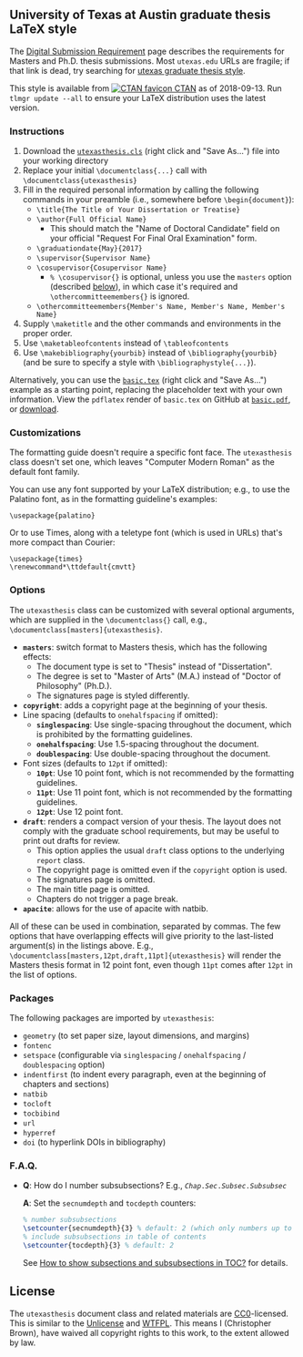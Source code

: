 ## University of Texas at Austin graduate thesis LaTeX style

The [Digital Submission Requirement](https://gradschool.utexas.edu/academics/theses-and-dissertations/digital-submission-requirement) page describes the requirements for Masters and Ph.D. thesis submissions.
Most `utexas.edu` URLs are fragile; if that link is dead, try searching for [utexas graduate thesis style](https://www.google.com/search?q=utexas+graduate+thesis+style).

This style is available from [![CTAN favicon](https://www.ctan.org/assets/favicon/favicon-16x16.png) CTAN](https://www.ctan.org/pkg/utexasthesis) as of 2018-09-13.
Run `tlmgr update --all` to ensure your LaTeX distribution uses the latest version.


### Instructions

1. Download the [`utexasthesis.cls`](https://raw.githubusercontent.com/linguistics/utexas-latex/master/utexasthesis.cls) (right click and "Save As...") file into your working directory
2. Replace your initial `\documentclass{...}` call with `\documentclass{utexasthesis}`
3. Fill in the required personal information by calling the following commands in your preamble (i.e., somewhere before `\begin{document}`):
   - `\title{The Title of Your Dissertation or Treatise}`
   - `\author{Full Official Name}`
     + This should match the "Name of Doctoral Candidate" field on your official "Request For Final Oral Examination" form.
   - `\graduationdate{May}{2017}`
   - `\supervisor{Supervisor Name}`
   - `\cosupervisor{Cosupervisor Name}`
     + `% \cosupervisor{}` is optional, unless you use the `masters` option (described [below](#options)),
       in which case it's required and `\othercommitteemembers{}` is ignored.
   - `\othercommitteemembers{Member's Name, Member's Name, Member's Name}`
4. Supply `\maketitle` and the other commands and environments in the proper order.
5. Use `\maketableofcontents` instead of `\tableofcontents`
6. Use `\makebibliography{yourbib}` instead of `\bibliography{yourbib}`
   (and be sure to specify a style with `\bibliographystyle{...}`).

Alternatively, you can use the [`basic.tex`](https://raw.githubusercontent.com/linguistics/utexas-latex/master/template/basic.tex) (right click and "Save As...") example as a starting point, replacing the placeholder text with your own information.
View the `pdflatex` render of `basic.tex` on GitHub at [`basic.pdf`](https://github.com/linguistics/utexas-latex/blob/master/template/basic.pdf), or [download](https://raw.githubusercontent.com/linguistics/utexas-latex/master/template/basic.pdf).


### Customizations

The formatting guide doesn't require a specific font face.
The `utexasthesis` class doesn't set one, which leaves "Computer Modern Roman" as the default font family.

You can use any font supported by your LaTeX distribution; e.g., to use the Palatino font, as in the formatting guideline's examples:

    \usepackage{palatino}

Or to use Times, along with a teletype font (which is used in URLs) that's more compact than Courier:

    \usepackage{times}
    \renewcommand*\ttdefault{cmvtt}


### Options

The `utexasthesis` class can be customized with several optional arguments,
which are supplied in the `\documentclass{}` call, e.g., `\documentclass[masters]{utexasthesis}`.

- **`masters`**: switch format to Masters thesis, which has the following effects:
  + The document type is set to "Thesis" instead of "Dissertation".
  + The degree is set to "Master of Arts" (M.A.) instead of "Doctor of Philosophy" (Ph.D.).
  + The signatures page is styled differently.
- **`copyright`**: adds a copyright page at the beginning of your thesis.
- Line spacing (defaults to `onehalfspacing` if omitted):
  + **`singlespacing`**: Use single-spacing throughout the document,
    which is prohibited by the formatting guidelines.
  + **`onehalfspacing`**: Use 1.5-spacing throughout the document.
  + **`doublespacing`**: Use double-spacing throughout the document.
- Font sizes (defaults to `12pt` if omitted):
  + **`10pt`**: Use 10 point font,
    which is not recommended by the formatting guidelines.
  + **`11pt`**: Use 11 point font,
    which is not recommended by the formatting guidelines.
  + **`12pt`**: Use 12 point font.
- **`draft`**: renders a compact version of your thesis.
  The layout does not comply with the graduate school requirements,
  but may be useful to print out drafts for review.
  + This option applies the usual `draft` class options to the underlying `report` class.
  + The copyright page is omitted even if the `copyright` option is used.
  + The signatures page is omitted.
  + The main title page is omitted.
  + Chapters do not trigger a page break.
- **`apacite`**: allows for the use of apacite with natbib.

All of these can be used in combination, separated by commas.
The few options that have overlapping effects will give priority to the last-listed argument(s) in the listings above.
E.g., `\documentclass[masters,12pt,draft,11pt]{utexasthesis}` will render the Masters thesis format in 12 point font,
even though `11pt` comes after `12pt` in the list of options.


### Packages

The following packages are imported by `utexasthesis`:

* `geometry` (to set paper size, layout dimensions, and margins)
* `fontenc`
* `setspace` (configurable via `singlespacing` / `onehalfspacing` / `doublespacing` option)
* `indentfirst` (to indent every paragraph, even at the beginning of chapters and sections)
* `natbib`
* `tocloft`
* `tocbibind`
* `url`
* `hyperref`
* `doi` (to hyperlink DOIs in bibliography)


### F.A.Q.

- **Q**: How do I number subsubsections?
     E.g., <code><i>Chap</i>.<i>Sec</i>.<i>Subsec</i>.<i>Subsubsec</i></code>

  **A**: Set the `secnumdepth` and `tocdepth` counters:
  ```latex
  % number subsubsections
  \setcounter{secnumdepth}{3} % default: 2 (which only numbers up to subsections)
  % include subsubsections in table of contents
  \setcounter{tocdepth}{3} % default: 2
  ```
  See [How to show subsections and subsubsections in TOC?](https://tex.stackexchange.com/a/17879) for details.


## License

The `utexasthesis` document class and related materials are [CC0](https://creativecommons.org/publicdomain/zero/1.0/)-licensed.
This is similar to the [Unlicense](http://unlicense.org) and [WTFPL](http://wtfpl.net).
This means I (Christopher Brown), have waived all copyright rights to this work, to the extent allowed by law.
